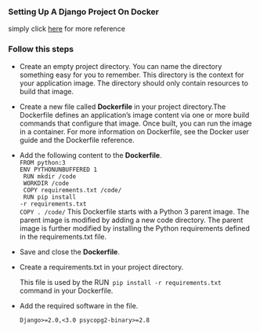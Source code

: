 ### Setting Up A Django Project On Docker

simply click <a href="https://docs.docker.com/compose/django/">here</a> for more reference

### Follow this steps
* Create an empty project directory.
    You can name the directory something easy for you to remember. This directory is the context for your application image. The directory should only contain resources to build that image.
* Create a new file called <b>Dockerfile</b> in your project directory.The Dockerfile defines an application’s image content via one or more build commands that configure that image. Once built, you can run the image in a container. For more information on Dockerfile, see the Docker user guide and the Dockerfile reference.
* Add the following content to the <b>Dockerfile</b>.<br />
    <code>FROM python:3</code><br>
    <code>ENV PYTHONUNBUFFERED 1</code> <br>
    <code> RUN mkdir /code   </code> <br>
    <code> WORKDIR /code </code> <br>
    <code> COPY requirements.txt /code/  </code> <br>
    <code> RUN pip install -r requirements.txt  </code> <br>
    <code>COPY . /code/</code>
    This Dockerfile starts with a Python 3 parent image. The parent image is modified by adding a new code directory. The parent image is further modified by installing the Python requirements defined in the requirements.txt file.
* Save and close the <b>Dockerfile</b>.

* Create a requirements.txt in your project directory.

    This file is used by the RUN<code> pip install -r requirements.txt </code>command in your Dockerfile.
* Add the required software in the file. <br />
    <code>
        Django>=2.0,<3.0
        psycopg2-binary>=2.8
    </code>
